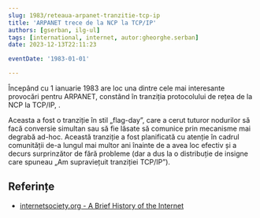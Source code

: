 ```yaml
---
slug: 1983/reteaua-arpanet-tranzitie-tcp-ip
title: 'ARPANET trece de la NCP la TCP/IP'
authors: [gserban, ilg-ul]
tags: [international, internet, autor:gheorghe.serban]
date: 2023-12-13T22:11:23

eventDate: '1983-01-01'

---
```


Începând cu 1 ianuarie 1983 are loc
una dintre cele mai interesante provocări pentru ARPANET,
constând în tranziția protocolului
de rețea de la NCP la TCP/IP, .

<!-- truncate -->

Aceasta a fost o tranziție în stil „flag-day”, care a cerut tuturor
nodurilor să facă conversie simultan sau să fie lăsate să comunice
prin mecanisme mai degrabă ad-hoc. Această tranziție a fost
planificată cu atenție în cadrul comunității de-a lungul mai
multor ani înainte de a avea loc efectiv și a decurs surprinzător
de fără probleme (dar a dus la o distribuție de insigne care
spuneau „Am supraviețuit tranziției TCP/IP”).

## Referințe

- [internetsociety.org - A Brief History of the Internet](https://www.internetsociety.org/internet/history-internet/brief-history-internet/)
